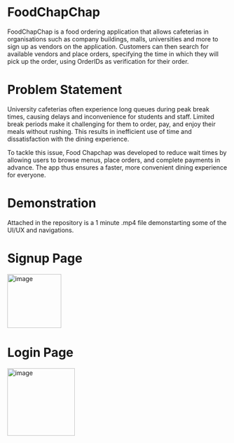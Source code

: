 # FoodChapChap

FoodChapChap is a food ordering application that allows cafeterias in organisations such as company buildings, malls, universities and more to sign up as vendors on the application. Customers can then search for available vendors and place orders, specifying the time in which they will pick up the order, using OrderIDs as verification for their order.

# Problem Statement

University cafeterias often experience long queues during peak break times, causing delays and inconvenience for students and staff. Limited break periods make it challenging for them to order, pay, and enjoy their meals without rushing. This results in inefficient use of time and dissatisfaction with the dining experience.

To tackle this issue, Food Chapchap was developed to reduce wait times by allowing users to browse menus, place orders, and complete payments in advance. The app thus ensures a faster, more convenient dining experience for everyone.

# Demonstration

Attached in the repository is a 1 minute .mp4 file demonstarting some of the UI/UX and navigations.

# Signup Page

<img width="123" alt="image" src="https://github.com/user-attachments/assets/1274ff56-6d5e-4f0c-8653-bb9329b93569">

# Login Page

<img width="154" alt="image" src="https://github.com/user-attachments/assets/ef9cf7c1-dd54-4821-b43b-2e524c741c65">
